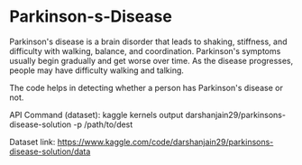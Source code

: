 # Parkinson-s-Disease

Parkinson's disease is a brain disorder that leads to shaking, stiffness, and difficulty with walking, balance, and coordination. Parkinson's symptoms usually begin gradually and get worse over time. As the disease progresses, people may have difficulty walking and talking.

The code helps in detecting whether a person has Parkinson's disease or not.


API Command (dataset): kaggle kernels output darshanjain29/parkinsons-disease-solution -p /path/to/dest


Dataset link: https://www.kaggle.com/code/darshanjain29/parkinsons-disease-solution/data
